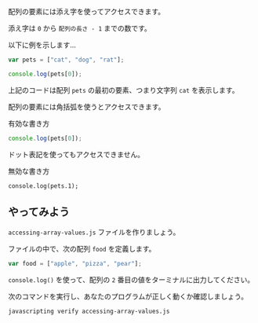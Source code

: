 配列の要素には添え字を使ってアクセスできます。

添え字は `0` から `配列の長さ - 1` までの数です。

以下に例を示します...

```js
var pets = ["cat", "dog", "rat"];

console.log(pets[0]);
```

上記のコードは配列 `pets` の最初の要素、つまり文字列 `cat` を表示します。

配列の要素には角括弧を使うとアクセスできます。

有効な書き方

```js
console.log(pets[0]);
```

ドット表記を使ってもアクセスできません。

無効な書き方

```
console.log(pets.1);
```

## やってみよう

`accessing-array-values.js` ファイルを作りましょう。

ファイルの中で、次の配列 `food` を定義します。

```js
var food = ["apple", "pizza", "pear"];
```

`console.log()` を使って、配列の `2` 番目の値をターミナルに出力してください。

次のコマンドを実行し、あなたのプログラムが正しく動くか確認しましょう。

```bash
javascripting verify accessing-array-values.js
```
